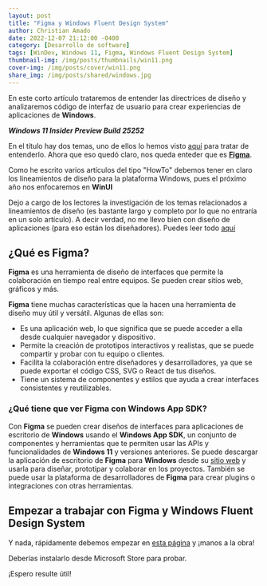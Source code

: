```yaml
---
layout: post
title: "Figma y Windows Fluent Design System"
author: Christian Amado
date: 2022-12-07 21:12:00 -0400
category: [Desarrollo de software]
tags: [WinDev, Windows 11, Figma, Windows Fluent Design System]
thumbnail-img: /img/posts/thumbnails/win11.png
cover-img: /img/posts/cover/win11.png
share_img: /img/posts/shared/windows.jpg
---
```


En este corto artículo trataremos de entender las directrices de diseño y analizaremos código de interfaz de usuario para crear experiencias de aplicaciones de **Windows**.

***Windows 11 Insider Preview Build 25252***

<!--more-->

En el título hay dos temas, uno de ellos lo hemos visto [aquí](/posts/2022-04-25-introduction-to-windows-fluent-system/) para tratar de entenderlo. Ahora que eso quedó claro, nos queda enteder que es **[Figma](https://www.figma.com/)**.

Como he escrito varios artículos del tipo "HowTo" debemos tener en claro los lineamientos de diseño para la plataforma Windows, pues el próximo año nos enfocaremos en **WinUI**

Dejo a cargo de los lectores la investigación de los temas relacionados a lineamientos de diseño (es bastante largo y completo por lo que no entraría en un solo artículo). A decir verdad, no me llevo bien con diseño de aplicaciones (para eso están los diseñadores). Puedes leer todo [aquí](https://learn.microsoft.com/es-es/windows/apps/design/)

## ¿Qué es Figma?
**Figma** es una herramienta de diseño de interfaces que permite la colaboración en tiempo real entre equipos. Se pueden crear sitios web, gráficos y más.

**Figma** tiene muchas características que la hacen una herramienta de diseño muy útil y versátil. Algunas de ellas son:

* Es una aplicación web, lo que significa que se puede acceder a ella desde cualquier navegador y dispositivo.
* Permite la creación de prototipos interactivos y realistas, que se puede compartir y probar con tu equipo o clientes.
* Facilita la colaboración entre diseñadores y desarrolladores, ya que se puede exportar el código CSS, SVG o React de tus diseños.
* Tiene un sistema de componentes y estilos que ayuda a crear interfaces consistentes y reutilizables.

### ¿Qué tiene que ver Figma con Windows App SDK?
Con **Figma** se pueden crear diseños de interfaces para aplicaciones de escritorio de **Windows** usando el **Windows App SDK**, un conjunto de componentes y herramientas que te permiten usar las APIs y funcionalidades de **Windows 11** y versiones anteriores. Se puede descargar la aplicación de escritorio de **Figma** para **Windows** desde su [sitio web](https://www.figma.com/download/desktop/win) y usarla para diseñar, prototipar y colaborar en los proyectos. También se puede usar la plataforma de desarrolladores de **Figma** para crear plugins o integraciones con otras herramientas.

## Empezar a trabajar con Figma y Windows Fluent Design System
Y nada, rápidamente debemos empezar en [esta página](https://learn.microsoft.com/es-es/windows/apps/design/downloads/) y ¡manos a la obra!

Deberías instalarlo desde Microsoft Store para probar.

¡Espero resulte útil!
